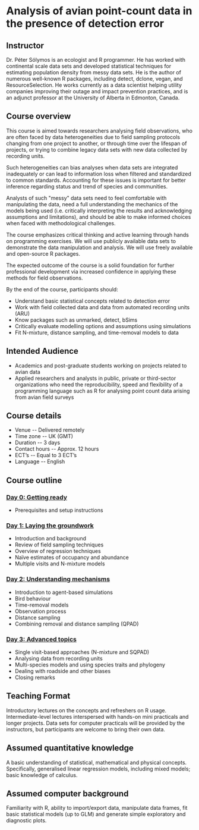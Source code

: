 # Analysis of avian point-count data in the presence of detection error

## Instructor

Dr. Péter Sólymos is an ecologist and R programmer. He has worked with continental scale data sets and
developed statistical techniques for estimating population density from messy data sets. He is
the author of numerous well-known R packages, including detect, dclone, vegan, and
ResourceSelection. He works currently as a data scientist helping utility companies
improving their outage and impact prevention practices, and is an adjunct professor at the
University of Alberta in Edmonton, Canada.

## Course overview

This course is aimed towards researchers analysing field observations, who are often faced by
data heterogeneities due to field sampling protocols changing from one project to another, or
through time over the lifespan of projects, or trying to combine legacy data sets with new
data collected by recording units.

Such heterogeneities can bias analyses when data sets are integrated inadequately or can lead
to information loss when filtered and standardized to common standards. Accounting for
these issues is important for better inference regarding status and trend of species and
communities.

Analysts of such "messy" data sets need to feel comfortable with manipulating the data, need a
full understanding the mechanics of the models being used (i.e. critically interpreting the
results and acknowledging assumptions and limitations), and should be able to make
informed choices when faced with methodological challenges.

The course emphasizes critical thinking and active learning through hands on programming
exercises. We will use publicly available data sets to demonstrate the data manipulation and
analysis. We will use freely available and open-source R packages.

The expected outcome of the course is a solid foundation for further professional
development via increased confidence in applying these methods for field observations.

By the end of the course, participants should:

- Understand basic statistical concepts related to detection error
- Work with field collected data and data from automated recording units (ARU)
- Know packages such as unmarked, detect, bSims
- Critically evaluate modelling options and assumptions using simulations
- Fit N-mixture, distance sampling, and time-removal models to data

## Intended Audience

- Academics and post-graduate students working on projects related to avian data
- Applied researchers and analysts in public, private or third-sector organizations who
need the reproducibility, speed and flexibility of a programming language such as R
for analysing point count data arising from avian field surveys

## Course details

- Venue -- Delivered remotely
- Time zone -- UK (GMT)
- Duration -- 3 days
- Contact hours -- Approx. 12 hours
- ECT’s -- Equal to 3 ECT’s
- Language -- English

## Course outline

### [Day 0: Getting ready](./day-00/README.md)

- Prerequisites and setup instructions

### [Day 1: Laying the groundwork](./day-01/README.md)

- Introduction and background
- Review of field sampling techniques
- Overview of regression techniques
- Naïve estimates of occupancy and abundance
- Multiple visits and N-mixture models

### [Day 2: Understanding mechanisms](./day-02/README.md)

- Introduction to agent-based simulations
- Bird behaviour
- Time-removal models
- Observation process
- Distance sampling
- Combining removal and distance sampling (QPAD)

### [Day 3: Advanced topics](./day-03/README.md)

- Single visit-based approaches (N-mixture and SQPAD)
- Analysing data from recording units
- Multi-species models and using species traits and phylogeny
- Dealing with roadside and other biases
- Closing remarks

## Teaching Format

Introductory lectures on the concepts and refreshers on R usage. Intermediate-level lectures
interspersed with hands-on mini practicals and longer projects. Data sets for computer
practicals will be provided by the instructors, but participants are welcome to bring their own
data.

## Assumed quantitative knowledge

A basic understanding of statistical, mathematical and physical concepts. Specifically,
generalised linear regression models, including mixed models; basic knowledge of calculus.

## Assumed computer background

Familiarity with R, ability to import/export data, manipulate data frames, fit basic statistical
models (up to GLM) and generate simple exploratory and diagnostic plots.

